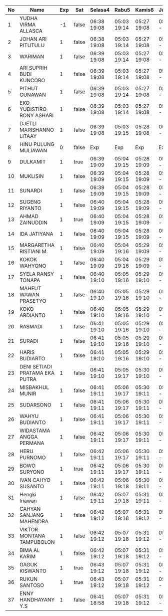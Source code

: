 | No | Name | Exp | Sat | Selasa4 | Rabu5 | Kamis6 | Jumat7 |
|-----|-----|-----|-----|-----|-----|-----|-----|
| 1 | YUDHA VIRMA ALLASCA | -1 | false | 06:38 19:08 | 05:03 19:14 | 05:27 19:08 | 05:20 - |
| 2 | JOHAN ARI PITUTULU | 1 | false | 06:38 19:08 | 05:03 19:14 | 05:27 19:08 | 05:20 - |
| 3 | WARIMAN | 1 | false | 06:39 19:08 | 05:03 19:14 | 05:27 19:08 | 05:20 - |
| 4 | ARI SUPRIH BUDI KUNCORO | 1 | false | 06:39 19:08 | 05:03 19:14 | 05:27 19:08 | 05:20 - |
| 5 | PITHUT GUNAWAN | 1 | false | 06:39 19:08 | 05:03 19:14 | 05:27 19:08 | 05:20 - |
| 6 | EKO YUDISTIRO RONY ASHARI | 1 | false | 06:39 19:08 | 05:03 19:14 | 05:27 19:08 | 05:20 - |
| 7 | DJETLI MARISHANNO LITAAY | 1 | false | 06:39 19:08 | 05:03 19:15 | 05:28 19:08 | 05:20 - |
| 8 | HINU PULUNG MULIAWAN | 0 | false | Exp | Exp | Exp | Exp |
| 9 | DULKAMIT | 1 | true | 06:39 19:09 | 05:04 19:15 | 05:28 19:09 | 05:21 - |
| 10 | MUKLISIN | 1 | false | 06:39 19:09 | 05:04 19:15 | 05:28 19:09 | 05:21 - |
| 11 | SUNARDI | 1 | false | 06:39 19:09 | 05:04 19:15 | 05:28 19:09 | 05:21 - |
| 12 | SUGENG RIYANTO | 1 | false | 06:40 19:09 | 05:04 19:15 | 05:28 19:09 | 05:21 - |
| 13 | AHMAD ZAINUDDIN | 1 | true | 06:40 19:09 | 05:04 19:15 | 05:28 19:09 | 05:21 - |
| 14 | IDA JATIYANA | 1 | false | 06:40 19:09 | 05:04 19:15 | 05:28 19:09 | 05:21 - |
| 15 | MARGARETHA RISTIANI M. | 1 | false | 06:40 19:09 | 05:04 19:16 | 05:29 19:09 | 05:21 - |
| 16 | KOKOK WAHYONO | 1 | false | 06:40 19:09 | 05:04 19:16 | 05:29 19:09 | 05:21 - |
| 17 | SYELA RANSY TONAPA | 1 | false | 06:40 19:10 | 05:05 19:16 | 05:29 19:10 | 05:22 - |
| 18 | MAHFUT WAWAN PRASETYO | 1 | false | 06:40 19:10 | 05:05 19:16 | 05:29 19:10 | 05:22 - |
| 19 | KOKO ARDIANTO | 1 | false | 06:40 19:10 | 05:05 19:16 | 05:29 19:10 | 05:22 - |
| 20 | RASMADI | 1 | false | 06:41 19:10 | 05:05 19:16 | 05:29 19:10 | 05:22 - |
| 21 | SURADI | 1 | false | 06:41 19:10 | 05:05 19:16 | 05:29 19:10 | 05:22 - |
| 22 | HARIS BUDIARTO | 1 | false | 06:41 19:10 | 05:05 19:16 | 05:29 19:10 | 05:22 - |
| 23 | DENI SETIADI PRATAMA EKA PUTRA | 1 | false | 06:41 19:10 | 05:05 19:17 | 05:30 19:10 | 05:22 - |
| 24 | MISBAKHUL MUNIR | 1 | false | 06:41 19:11 | 05:06 19:17 | 05:30 19:11 | 05:23 - |
| 25 | SUDARSONO | 1 | false | 06:41 19:11 | 05:06 19:17 | 05:30 19:11 | 05:23 - |
| 26 | WAHYU BUDIANTO | 1 | false | 06:41 19:11 | 05:06 19:17 | 05:30 19:11 | 05:23 - |
| 27 | WIDASTAMA ANGGA PERMANA | 1 | false | 06:42 19:11 | 05:06 19:17 | 05:30 19:11 | 05:23 - |
| 28 | HERU PURNOMO | 1 | false | 06:42 19:11 | 05:06 19:17 | 05:30 19:11 | 05:23 - |
| 29 | BOWO SURYONO | 1 | true | 06:42 19:11 | 05:06 19:17 | 05:30 19:11 | 05:23 - |
| 30 | IVAN CAHYO SUSANTO | 1 | false | 06:42 19:11 | 05:06 19:18 | 05:30 19:11 | 05:23 - |
| 31 | Hengki Iriawan | 1 | false | 06:42 19:11 | 05:07 19:18 | 05:31 19:11 | 05:23 - |
| 32 | CAHYAN SANJANG MAHENDRA | 1 | false | 06:42 19:12 | 05:07 19:18 | 05:31 19:12 | 05:24 - |
| 33 | VIKTOR MONTANA TAMPUBOLON | 1 | false | 06:42 19:12 | 05:07 19:18 | 05:31 19:12 | 05:24 - |
| 34 | BIMA AL KARIM | 1 | false | 06:42 19:12 | 05:07 19:18 | 05:31 19:12 | 05:24 - |
| 35 | GAGUK KISWANTO | 1 | true | 06:43 19:12 | 05:07 19:18 | 05:31 19:12 | 05:24 - |
| 36 | RUKUN SANTOSO | 1 | true | 06:43 19:12 | 05:07 19:18 | 05:31 19:12 | 05:24 - |
| 37 | ENNY HANDHAYANY Y.S | 1 | false | 06:41 18:58 | 05:07 19:18 | 05:31 19:12 | 05:24 - |
